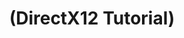 ---
layout: default
title: "(DirectX12 Tutorial)"
parent: "(Graphics 😎)"
has_children: true
nav_order: 1
---
